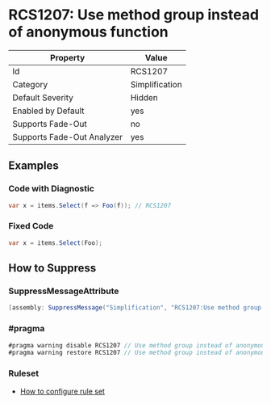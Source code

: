 # RCS1207: Use method group instead of anonymous function

Property | Value
--- | ---
Id|RCS1207
Category|Simplification
Default Severity|Hidden
Enabled by Default|yes
Supports Fade\-Out|no
Supports Fade\-Out Analyzer|yes

## Examples

### Code with Diagnostic

```csharp
var x = items.Select(f => Foo(f)); // RCS1207
```

### Fixed Code

```csharp
var x = items.Select(Foo);
```

## How to Suppress

### SuppressMessageAttribute

```csharp
[assembly: SuppressMessage("Simplification", "RCS1207:Use method group instead of anonymous function.", Justification = "<Pending>")]
```

### \#pragma

```csharp
#pragma warning disable RCS1207 // Use method group instead of anonymous function.
#pragma warning restore RCS1207 // Use method group instead of anonymous function.
```

### Ruleset

* [How to configure rule set](../HowToConfigureAnalyzers.md)
